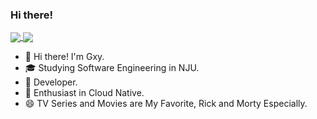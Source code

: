### Hi there!

<a href="https://github.com/Gxy-2001">
  <img align="center" src="https://github-readme-stats.vercel.app/api?username=Gxy-2001&hide=prs&count_private=true&theme=graywhite&show_icons=true" />
</a>
<a href="https://github.com/Gxy-2001">
  <img align="center" src="https://github-readme-stats.vercel.app/api/top-langs/?username=Gxy-2001&hide=html&layout=compact" />
</a>

- 👋 Hi there!  I'm Gxy. 
- 🎓 Studying Software Engineering in NJU.
- 💼 Developer.
- 🌱 Enthusiast in Cloud Native.
- 😄 TV Series and Movies are My Favorite, Rick and Morty Especially.


<!--
**Gxy-2001/Gxy-2001** is a ✨ _special_ ✨ repository because its `README.md` (this file) appears on your GitHub profile.

Here are some ideas to get you started:

- 🔭 I’m currently working on ...
- 🌱 I’m currently learning ...
- 👯 I’m looking to collaborate on ...
- 🤔 I’m looking for help with ...
- 💬 Ask me about ...
- 📫 How to reach me: ...
- 😄 Pronouns: ...
- ⚡ Fun fact: ...
-->
